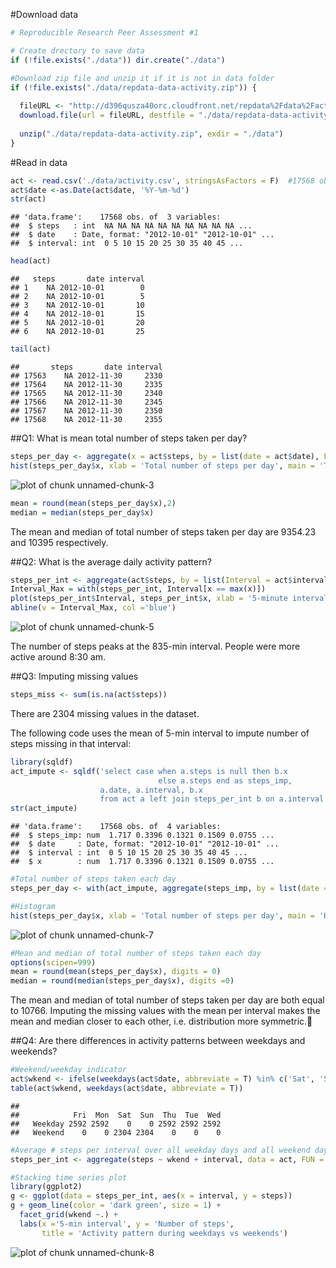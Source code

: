 #Download data  

```r
# Reproducible Research Peer Assessment #1

# Create drectory to save data
if (!file.exists("./data")) dir.create("./data")

#Download zip file and unzip it if it is not in data folder
if (!file.exists("./data/repdata-data-activity.zip")) {
  
  fileURL <- "http://d396qusza40orc.cloudfront.net/repdata%2Fdata%2Factivity.zip"
  download.file(url = fileURL, destfile = "./data/repdata-data-activity.zip")
  
  unzip("./data/repdata-data-activity.zip", exdir = "./data")
}
```
    
#Read in data  

```r
act <- read.csv('./data/activity.csv', stringsAsFactors = F)  #17568 obs, 3 cols
act$date <-as.Date(act$date, '%Y-%m-%d')
str(act)
```

```
## 'data.frame':	17568 obs. of  3 variables:
##  $ steps   : int  NA NA NA NA NA NA NA NA NA NA ...
##  $ date    : Date, format: "2012-10-01" "2012-10-01" ...
##  $ interval: int  0 5 10 15 20 25 30 35 40 45 ...
```

```r
head(act)
```

```
##   steps       date interval
## 1    NA 2012-10-01        0
## 2    NA 2012-10-01        5
## 3    NA 2012-10-01       10
## 4    NA 2012-10-01       15
## 5    NA 2012-10-01       20
## 6    NA 2012-10-01       25
```

```r
tail(act)
```

```
##       steps       date interval
## 17563    NA 2012-11-30     2330
## 17564    NA 2012-11-30     2335
## 17565    NA 2012-11-30     2340
## 17566    NA 2012-11-30     2345
## 17567    NA 2012-11-30     2350
## 17568    NA 2012-11-30     2355
```
    
##Q1: What is mean total number of steps taken per day?

```r
steps_per_day <- aggregate(x = act$steps, by = list(date = act$date), FUN = sum, na.rm = T)
hist(steps_per_day$x, xlab = 'Total number of steps per day', main = 'Total number of steps taken per day')
```

![plot of chunk unnamed-chunk-3](figure/unnamed-chunk-3-1.png) 



```r
mean = round(mean(steps_per_day$x),2)
median = median(steps_per_day$x)
```
The mean and median of total number of steps taken per day are 9354.23 and 10395 respectively.  
    
##Q2: What is the average daily activity pattern?  

```r
steps_per_int <- aggregate(act$steps, by = list(Interval = act$interval), FUN = mean, na.rm = T)
Interval_Max = with(steps_per_int, Interval[x == max(x)])
plot(steps_per_int$Interval, steps_per_int$x, xlab = '5-minute interval', ylab = 'Average number of steps taken', type = 'l')
abline(v = Interval_Max, col ='blue')
```

![plot of chunk unnamed-chunk-5](figure/unnamed-chunk-5-1.png) 

The number of steps peaks at the 835-min interval. People were more active around 8:30 am.  
    
##Q3: Imputing missing values 

```r
steps_miss <- sum(is.na(act$steps))
```
There are 2304 missing values in the dataset.   

    
The following code uses the mean of 5-min interval to impute number of steps missing in that interval:

```r
library(sqldf)
act_impute <- sqldf('select case when a.steps is null then b.x
                                 else a.steps end as steps_imp,
                    a.date, a.interval, b.x
                    from act a left join steps_per_int b on a.interval = b.Interval')
str(act_impute)
```

```
## 'data.frame':	17568 obs. of  4 variables:
##  $ steps_imp: num  1.717 0.3396 0.1321 0.1509 0.0755 ...
##  $ date     : Date, format: "2012-10-01" "2012-10-01" ...
##  $ interval : int  0 5 10 15 20 25 30 35 40 45 ...
##  $ x        : num  1.717 0.3396 0.1321 0.1509 0.0755 ...
```

```r
#Total number of steps taken each day
steps_per_day <- with(act_impute, aggregate(steps_imp, by = list(date = date), FUN = sum))

#Histogram
hist(steps_per_day$x, xlab = 'Total number of steps per day', main = 'Histogram of imputed total number of steps taken per day')
```

![plot of chunk unnamed-chunk-7](figure/unnamed-chunk-7-1.png) 

```r
#Mean and median of total number of steps taken each day
options(scipen=999)
mean = round(mean(steps_per_day$x), digits = 0)
median = round(median(steps_per_day$x), digits =0)
```
The mean and median of total number of steps taken per day are both equal to 10766. Imputing the missing values with the mean per interval makes the mean and median closer to each other, i.e. distribution more symmetric.
    
    
##Q4: Are there differences in activity patterns between weekdays and weekends?


```r
#Weekend/weekday indicator
act$wkend <- ifelse(weekdays(act$date, abbreviate = T) %in% c('Sat', 'Sun'), 'Weekend', 'Weekday')
table(act$wkend, weekdays(act$date, abbreviate = T))
```

```
##          
##            Fri  Mon  Sat  Sun  Thu  Tue  Wed
##   Weekday 2592 2592    0    0 2592 2592 2592
##   Weekend    0    0 2304 2304    0    0    0
```

```r
#Average # steps per interval over all weekday days and all weekend days
steps_per_int <- aggregate(steps ~ wkend + interval, data = act, FUN = "mean", na.rm = T)

#Stacking time series plot
library(ggplot2)
g <- ggplot(data = steps_per_int, aes(x = interval, y = steps))
g + geom_line(color = 'dark green', size = 1) +
  facet_grid(wkend ~.) +
  labs(x ='5-min interval', y = 'Number of steps', 
       title = 'Activity pattern during weekdays vs weekends')
```

![plot of chunk unnamed-chunk-8](figure/unnamed-chunk-8-1.png) 
